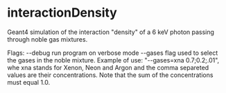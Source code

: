# interactionDensity
Geant4 simulation of the interaction "density" of a 6 keV photon passing through noble gas mixtures.

Flags:
--debug run program on verbose mode
--gases flag used to select the gases in the noble mixture. Example of use: "--gases=xna 0.7;0.2;.01", whe xna stands for Xenon, Neon and Argon and the comma separeted values are their concentrations. Note that the sum of the concentrations must equal 1.0.
